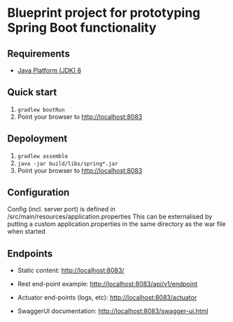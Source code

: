 Blueprint project for prototyping Spring Boot functionality
===================================

Requirements
------------
* [Java Platform (JDK) 8](http://www.oracle.com/technetwork/java/javase/downloads/index.html)

Quick start
-----------
1. `gradlew bootRun`
2. Point your browser to [http://localhost:8083](http://localhost:8083)

Depoloyment
-----------
1. `gradlew assemble`
2. `java -jar build/libs/spring*.jar`
3. Point your browser to [http://localhost:8083](http://localhost:8083)

Configuration
-----------

Config (incl. server port) is defined in /src/main/resources/application.properties
This can be externalised by putting a custom application.properties in the same directory as the war file when started

Endpoints
-----------

* Static content:
[http://localhost:8083/](http://localhost:8083/)

* Rest end-point example:
[http://localhost:8083/api/v1/endpoint](http://localhost:8083/api/v1/endpoint)

* Actuator end-points (logs, etc):
[http://localhost:8083/actuator](http://localhost:8083/actuator)

* SwaggerUI documentation: 
[http://localhost:8083/swagger-ui.html](http://localhost:8083/swagger-ui.html)